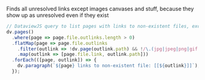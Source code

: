 Finds all unresolved links except images canvases and stuff, because they show up as unresolved even if they exist

```js
// DataviewJS query to list pages with links to non-existent files, excluding images, canvas, mp4 and PDFs
dv.pages()
  .where(page => page.file.outlinks.length > 0)
  .flatMap(page => page.file.outlinks
    .filter(outlink => !dv.page(outlink.path) && !/\.(jpg|jpeg|png|gif|pdf|webp|canvas|mp4)$/i.test(outlink.path))
    .map(outlink => [page.file.link, outlink.path]))
  .forEach(([page, outlink]) => {
    dv.paragraph(`${page} links to non-existent file: [[${outlink}]]`);
  });
```
